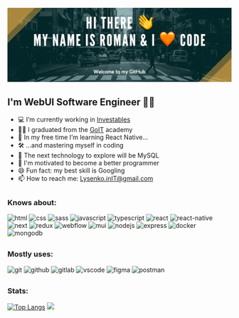 ![github-profile-header](https://raw.githubusercontent.com/Solomon-IT-Dev/Solomon-IT-Dev/main/github-profile-header.png)
## I'm WebUI Software Engineer 👨‍💻

- 💻 I’m currently working in [Investables](https://investables.org)
- 👨‍🎓 I graduated from the [GoIT](https://goit.ua/?lang=uk) academy
- 🔭 In my free time I’m learning React Native...
- 🛠 ...and mastering myself in coding
- 🚀 The next technology to explore will be MySQL
- 🤔 I'm motivated to become a better programmer
- 😄 Fun fact: my best skill is Googling
- 📫 How to reach me: Lysenko.inIT@gmail.com
##

### Knows about:
![html](https://img.shields.io/badge/html-%23E34F26.svg?style=for-the-badge&logo=html5&logoColor=white) 
![css](https://img.shields.io/badge/css-%231572B6.svg?style=for-the-badge&logo=css3&logoColor=white) 
![sass](https://img.shields.io/badge/sass-deeppink.svg?style=for-the-badge&logo=SASS&logoColor=white) 
![javascript](https://img.shields.io/badge/javascript-%23323330.svg?style=for-the-badge&logo=javascript&logoColor=%23F7DF1E) 
![typescript](https://img.shields.io/badge/typescript-whitesmoke?style=for-the-badge&logo=typescript)
![react](https://img.shields.io/badge/react-%2320232a.svg?style=for-the-badge&logo=react&logoColor=%2361DAFB) 
![react-native](https://img.shields.io/badge/react%20native-%2320232a.svg?style=for-the-badge&logo=react&logoColor=%2361DAFB) 
![next](https://img.shields.io/badge/next.js-black?style=for-the-badge&logo=next.js)
![redux](https://img.shields.io/badge/redux-%23593d88.svg?style=for-the-badge&logo=redux&logoColor=white)
![webflow](https://img.shields.io/badge/webflow-white.svg?style=for-the-badge&logo=webflow&logoColor=royalblue)
![mui](https://img.shields.io/badge/material%20ui-whitesmoke?style=for-the-badge&logo=mui)
![nodejs](https://img.shields.io/badge/node.js%20-%2343853D.svg?&style=for-the-badge&logo=node.js&logoColor=white)
![express](https://img.shields.io/badge/express-slategray?style=for-the-badge&logo=express&logoColor=black)
![docker](https://img.shields.io/badge/docker-whitesmoke?style=for-the-badge&logo=docker)
![mongodb](https://img.shields.io/badge/mongodb-grey?style=for-the-badge&logo=mongodb)
##

### Mostly uses:
![git](https://img.shields.io/badge/git-%23F05033.svg?style=for-the-badge&logo=git&logoColor=white)
![github](https://img.shields.io/badge/github-%23121011.svg?style=for-the-badge&logo=github&logoColor=white)
![gitlab](https://img.shields.io/badge/gitlab-rebeccapurple?style=for-the-badge&logo=gitlab)
![vscode](https://img.shields.io/badge/Visual%20Studio%20Code-0078d7.svg?style=for-the-badge&logo=visual-studio-code&logoColor=white)
![figma](https://img.shields.io/badge/figma-%23F24E1E.svg?style=for-the-badge&logo=figma&logoColor=white)
![postman](https://img.shields.io/badge/postman-gray?style=for-the-badge&logo=postman)
##

### Stats:
[![Top Langs](https://github-readme-stats.vercel.app/api/top-langs/?username=solomon-it-dev&layout=compact&theme=ayu-mirage)](https://github.com/anuraghazra/github-readme-stats)
<img height="165em" src="https://github-readme-stats.vercel.app/api?username=solomon-it-dev&show_icons=true&layout=compact&theme=ayu-mirage" />

<!--
**Solomon-IT-Dev/Solomon-IT-Dev** is a ✨ _special_ ✨ repository because its `README.md` (this file) appears on your GitHub profile.

<img src="https://komarev.com/ghpvc/?username=Solomon-IT-Dev&style=flat-square&color=blue" alt="Profile views"/>

- 👯 I’m looking to collaborate on ...
- 💬 Ask me about how to ask...
-->
